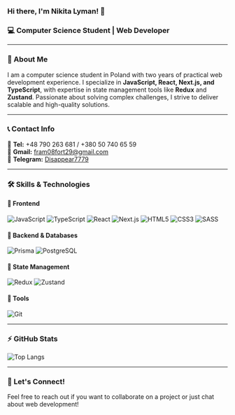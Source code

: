 ### Hi there, I'm Nikita Lyman! 👋

### 💻 Computer Science Student | Web Developer

---

### 🧐 About Me
I am a computer science student in Poland with two years of practical web development experience. I specialize in **JavaScript, React, Next.js, and TypeScript**, with expertise in state management tools like **Redux** and **Zustand**. Passionate about solving complex challenges, I strive to deliver scalable and high-quality solutions.

---


### 📞 Contact Info
📱 **Tel:** +48 790 263 681 / +380 50 740 65 59  
📧 **Gmail:** fram08fort29@gmail.com  
💬 **Telegram:** [Disappear7779](https://t.me/disappear7779)  

---

### 🛠️ Skills & Technologies

#### 🔹 Frontend
![JavaScript](https://img.shields.io/badge/JavaScript-F7DF1E?style=for-the-badge&logo=javascript&logoColor=black)
![TypeScript](https://img.shields.io/badge/TypeScript-3178C6?style=for-the-badge&logo=typescript&logoColor=white)
![React](https://img.shields.io/badge/React-61DAFB?style=for-the-badge&logo=react&logoColor=black)
![Next.js](https://img.shields.io/badge/Next.js-000000?style=for-the-badge&logo=next.js&logoColor=white)
![HTML5](https://img.shields.io/badge/HTML5-E34F26?style=for-the-badge&logo=html5&logoColor=white)
![CSS3](https://img.shields.io/badge/CSS3-1572B6?style=for-the-badge&logo=css3&logoColor=white)
![SASS](https://img.shields.io/badge/SASS-CC6699?style=for-the-badge&logo=sass&logoColor=white)

#### 🔹 Backend & Databases
![Prisma](https://img.shields.io/badge/Prisma-2D3748?style=for-the-badge&logo=prisma&logoColor=white)
![PostgreSQL](https://img.shields.io/badge/PostgreSQL-316192?style=for-the-badge&logo=postgresql&logoColor=white)

#### 🔹 State Management
![Redux](https://img.shields.io/badge/Redux-764ABC?style=for-the-badge&logo=redux&logoColor=white)
![Zustand](https://img.shields.io/badge/Zustand-000000?style=for-the-badge&logo=zustand&logoColor=white)

#### 🔹 Tools
![Git](https://img.shields.io/badge/Git-F05032?style=for-the-badge&logo=git&logoColor=white)

---

### ⚡ GitHub Stats
![Top Langs](https://github-readme-stats.vercel.app/api/top-langs/?username=Nikitaliman&layout=compact&theme=dark)

---

### 📌 Let's Connect!
Feel free to reach out if you want to collaborate on a project or just chat about web development!


